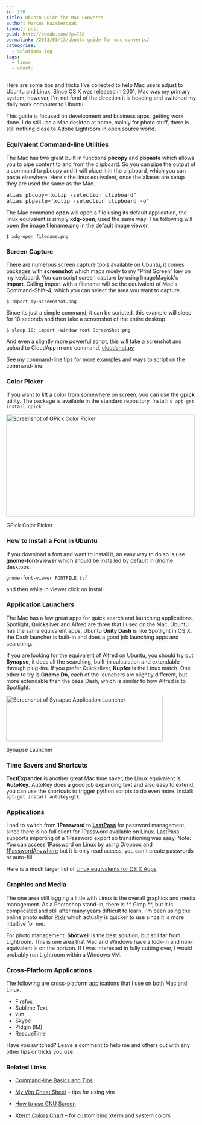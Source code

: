 ```yaml
---
id: 730
title: Ubuntu Guide for Mac Converts
author: Marcus Kazmierczak
layout: post
guid: http://ebeab.com/?p=730
permalink: /2013/01/13/ubuntu-guide-for-mac-converts/
categories:
  - solutions log
tags:
  - linux
  - ubuntu
---
```

Here are some tips and tricks I've collected to help Mac users adjust to Ubuntu and Linux. Since OS X was released in 2001, Mac was my primary system; however, I'm not fond of the direction it is heading and switched my daily work computer to Ubuntu.

This guide is focused on development and business apps, getting work done. I do still use a Mac desktop at home, mainly for photo stuff, there is still nothing close to Adobe Lightroom in open source world.

### Equivalent Command-line Utilities

The Mac has two great built in functions **pbcopy** and **pbpaste** which allows you to pipe content to and from the clipboard. So you can pipe the output of a command to pbcopy and it will place it in the clipboard, which you can paste elsewhere. Here's the linux equivalent, once the aliases are setup they are used the same as the Mac.

<pre class="brush: plain; title: ; notranslate" title="">alias pbcopy=&#039;xclip -selection clipboard&#039;
alias pbpaste=&#039;xclip -selection clipboard -o&#039;
</pre>

The Mac command **open** will open a file using its default application, the linux equivalent is simply **xdg-open**, used the same way. The following will open the image filename.png in the default image viewer.

`$ xdg-open filename.png`

### Screen Capture

There are numerous screen capture tools available on Ubuntu, it comes packages with **screenshot** which maps nicely to my &#8220;Print Screen&#8221; key on my keyboard. You can script screen capture by using ImageMagick's **import**. Calling import with a filename will be the equivalent of Mac's Command-Shift-4, which you can select the area you want to capture.

`$ import my-screenshot.png`

Since its just a simple command, it can be scripted, this example will sleep for 10 seconds and then take a screenshot of the entire desktop.

`$ sleep 10; import -window root ScreenShot.png`

And even a slightly more powerful script, this will take a screnshot and upload to CloudApp in one command, [cloudshot.py][1]

See [my command-line tips][2] for more examples and ways to script on the command-line.

### Color Picker

If you want to lift a color from somewhere on screen, you can use the **gpick** utility. The package is available in the standard repository. Install: `$ apt-get install gpick`

<div id="attachment_941" class="wp-caption aligncenter" >
  <img src="https://mkaz.com/wp-content/uploads/2014/01/gpick-screenshot.jpg" alt="Screenshot of GPick Color Picker" width="500" height="270" class="size-full wp-image-941" />
  
  <p class="wp-caption-text">
    GPick Color Picker
  </p>
</div>

### How to Install a Font in Ubuntu

If you download a font and want to install it, an easy way to do so is use **gnome-font-viewer** which should be installed by default in Gnome desktops.

`gnome-font-viewer FONTFILE.ttf`

and then while in viewer click on Install.

### Application Launchers

The Mac has a few great apps for quick search and launching applications, Spotlight, Quicksilver and Alfred are three that I used on the Mac. Ubuntu has the same equivalent apps. Ubuntu **Unity Dash** is like Spotlight in OS X, the Dash launcher is built-in and does a good job launching apps and searching.

If you are looking for the equivalent of Alfred on Ubuntu, you should try out **Synapse**, it does all the searching, built-in calculation and extendable through plug-ins. If you prefer Quicksilver, **Kupfer** is the Linux match. One other to try is **Gnome Do**, each of the launchers are slightly different, but more extendable then the base Dash, which is similar to how Alfred is to Spotlight.

<div id="attachment_995" class="wp-caption aligncenter" >
  <img src="https://mkaz.com/wp-content/uploads/2014/02/synapse-screenshot.png" alt="Screenshot of Synapse Application Launcher " title="Synapse Launcher" width="415" height="120" class="size-full wp-image-995" />
  
  <p class="wp-caption-text">
    Synapse Launcher
  </p>
</div>

### Time Savers and Shortcuts

**TextExpander** is another great Mac time saver, the Linux equivalent is **AutoKey**. AutoKey does a good job expanding text and also easy to extend, you can use the shortcuts to trigger python scripts to do even more. Install: `apt-get install autokey-gtk`

### Applications

I had to switch from **1Password** to [**LastPass**][3] for password management, since there is no full client for 1Password available on Linux. LastPass supports importing of a 1Password export so transitioning was easy. Note: You can access 1Password on Linux by using Dropbox and [1PasswordAnywhere][4] but it is only read access, you can't create passwords or auto-fill.

Here is a much larger list of [Linux equivalents for OS X Apps][5]

### Graphics and Media

The one area still lagging a little with Linux is the overall graphics and media management. As a Photoshop stand-in, there is ** Gimp **, but it is complicated and still after many years difficult to learn. I'm been using the online photo editor [Pixlr][6] which actually is quicker to use since it is more intuitive for me.

For photo management, **Shotwell** is the best solution, but still far from Lightroom. This is one area that Mac and Windows have a lock-in and non-equivalent is on the horizon. If I was interested in fully cutting over, I would probably run Lightroom within a Windows VM.

### Cross-Platform Applications

The following are cross-platform applications that I use on both Mac and Linux.

  * Firefox 
  * Sublime Text 
  * vim 
  * Skype 
  * Pidgin (IM) 
  * RescueTime 



Have you switched? Leave a comment to help me and others out with any other tips or tricks you use.

### Related Links

  * [Command-line Basics and Tips][2]

  * [My Vim Cheat Sheet][7] &#8211; tips for using vim

  * [How to use GNU Screen][8]

  * [Xterm Colors Chart][9] &#8211; for customizing xterm and system colors

 [1]: https://gist.github.com/4525050
 [2]: https://mkaz.com/2013/12/29/command-line-basics-and-tips/
 [3]: https://lastpass.com/
 [4]: http://help.agilebits.com/1Password3/1passwordanywhere.html
 [5]: https://help.ubuntu.com/community/OSXApplicationsEquivalents
 [6]: http://pixlr.com/
 [7]: https://mkaz.com/2011/08/31/vim-cheat-sheet/
 [8]: https://mkaz.com/2008/05/01/gnu-screen-utility/
 [9]: https://mkaz.com/2010/04/04/xterm-colors/